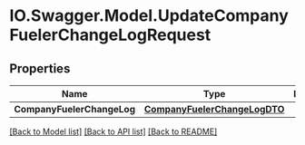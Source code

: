 # IO.Swagger.Model.UpdateCompanyFuelerChangeLogRequest
## Properties

Name | Type | Description | Notes
------------ | ------------- | ------------- | -------------
**CompanyFuelerChangeLog** | [**CompanyFuelerChangeLogDTO**](CompanyFuelerChangeLogDTO.md) |  | [optional] 

[[Back to Model list]](../README.md#documentation-for-models) [[Back to API list]](../README.md#documentation-for-api-endpoints) [[Back to README]](../README.md)

